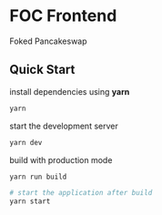 # FOC Frontend

Foked Pancakeswap

## Quick Start

install dependencies using **yarn**

```sh
yarn
```

start the development server

```sh
yarn dev
```

build with production mode

```sh
yarn run build

# start the application after build
yarn start
```
